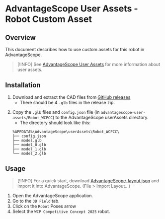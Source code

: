 # AdvantageScope User Assets - Robot Custom Asset

## Overview

This document describes how to use custom assets for this robot in AdvantageScope.

> [!INFO]
> See [AdvantageScope User Assets](https://docs.advantagescope.org/more-features/custom-assets/) for more information about user assets.

## Installation

1. Download and extract the CAD files from [GitHub releases](https://github.com/frc8100/reefscape-bot-2025/releases/latest)
    - There should be 4 `.glb` files in the release zip.

<!-- You can now either extract it to this project directory (under `/advantagescope-user-assets/Robot_WCPCC`) and make a symlink to the AdvantageScope userAssets directory, or copy the files to the AdvantageScope userAssets directory (along with the `config.json` file).

For the symlink method:

2. Extract the zip file to the `advantagescope-user-assets/Robot_WCPCC` directory.
    - The `config.json` file should be in the same directory as the `.glb` files.
    - The directory should look like this:
    ```
    advantagescope-user-assets/
    ├── Robot_WCPCC/
    │   ├── config.json
    │   ├── model.glb
    │   ├── model_0.glb
    │   ├── model_1.glb
    │   └── model_2.glb
    ```

3. Create a symlink to the AdvantageScope userAssets directory.
    - On Windows, use the following command in the command prompt *(NOT POWERSHELL)* as admin (when in the project directory):

    ```
    mklink /D "%APPDATA%\AdvantageScope\userAssets\Robot_WCPCC" ".\advantagescope-user-assets\Robot_WCPCC"
    ```

(or)

3. Create a symlink from the `config.json` file to the AdvantageScope userAssets directory.
    - On Windows, use the following command in the command prompt *(NOT POWERSHELL)* as admin (when in the project directory):

    ```
    mklink /H "%APPDATA%\AdvantageScope\userAssets\Robot_WCPCC\config.json" ".\advantagescope-user-assets\Robot_WCPCC\config.json"
    ```
-->

2. Copy the `.glb` files and `config.json` file (in `advantagescope-user-assets/Robot_WCPCC`) to the AdvantageScope userAssets directory.
    - The directory should look like this:
    ```
    %APPDATA%\AdvantageScope\userAssets\Robot_WCPCC\
    ├── config.json
    ├── model.glb
    ├── model_0.glb
    ├── model_1.glb
    └── model_2.glb
    ```

## Usage

> [!INFO]
> For a quick start, download [AdvantageScope-layout.json](./AdvantageScope-layout.json) and import it into AdvantageScope. (File > Import Layout...)

1. Open the AdvantageScope application.
2. Go to the `3D Field` tab.
3. Click on the `Robot` Poses arrow
4. Select the `WCP Competitive Concept 2025` robot.
